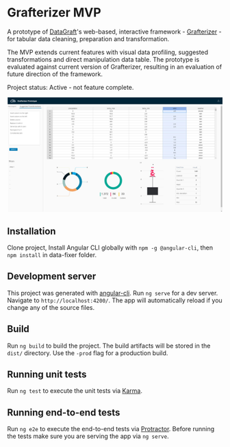 # Grafterizer MVP
A prototype of [DataGraft](https://datagraft.net)'s web-based, interactive framework - [Grafterizer](https://datagraft.net) - for tabular data cleaning, preparation and transformation. 

The MVP extends current features with visual data profiling, suggested transformations and direct manipulation data table. The prototype is evaluated against current version of Grafterizer, resulting in an evaluation of future direction of the framework.

Project status: Active - not feature complete.

![Grafterizer MVP user interface](src/assets/img/Grafterizer_v0.3.JPG)

## Installation

Clone project, 
Install Angular CLI globally with `npm -g @angular-cli`, then `npm install` in data-fixer folder.
## Development server
This project was generated with [angular-cli](https://github.com/angular/angular-cli). Run `ng serve` for a dev server. Navigate to `http://localhost:4200/`. The app will automatically reload if you change any of the source files.

## Build
Run `ng build` to build the project. The build artifacts will be stored in the `dist/` directory. Use the `-prod` flag for a production build.

## Running unit tests
Run `ng test` to execute the unit tests via [Karma](https://karma-runner.github.io).

## Running end-to-end tests
Run `ng e2e` to execute the end-to-end tests via [Protractor](http://www.protractortest.org/).
Before running the tests make sure you are serving the app via `ng serve`.
